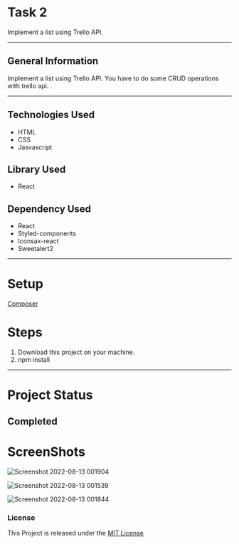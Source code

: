 # Task 2
Implement a list using Trello API.

----------------
## General Information
Implement a list using Trello API. You have to do some CRUD operations with trello api. .

----------------

## Technologies Used
- HTML
- CSS
- Jasvascript

## Library Used
- React

## Dependency Used
- React
- Styled-components
- Iconsax-react
- Sweetalert2

-----------------
# Setup

[Composer](https://getcomposer.org)
# Steps
1. Download this project on your machine.
2. npm install

-------------------------
# Project Status

Completed
-------------------------

# ScreenShots
![Screenshot 2022-08-13 001904](https://user-images.githubusercontent.com/60465549/184423728-941f90a5-a6b3-4011-ad64-435d020bae20.png)

![Screenshot 2022-08-13 001539](https://user-images.githubusercontent.com/60465549/184423753-69bb1e8b-6806-48ca-9c34-bfbf26607571.png)

![Screenshot 2022-08-13 001844](https://user-images.githubusercontent.com/60465549/184423774-d4745f80-b730-4fb4-973c-e32ea4ea94a4.png)


### License
This Project is released under the [MIT License](https://opensource.org/licenses/MIT)
